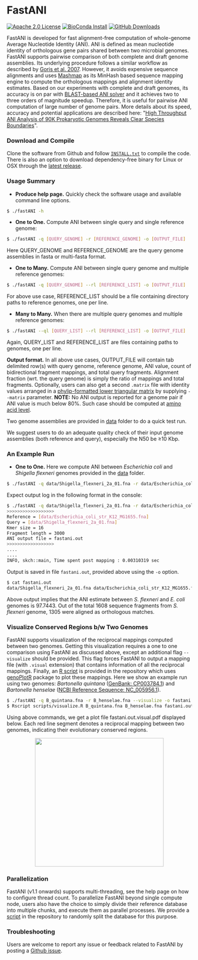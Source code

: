 FastANI
========================================================================
[![Apache 2.0 License](https://img.shields.io/badge/license-Apache%20v2.0-blue.svg)](LICENSE)
[![BioConda Install](https://img.shields.io/conda/dn/bioconda/fastani.svg?style=flag&label=BioConda%20install)](https://anaconda.org/bioconda/fastani)
[![GitHub Downloads](https://img.shields.io/github/downloads/ParBLiSS/FastANI/total.svg?style=social&logo=github&label=Download)](https://github.com/ParBLiSS/FastANI/releases)

FastANI is developed for fast alignment-free computation of whole-genome Average Nucleotide Identity (ANI). ANI is defined as mean nucleotide identity of orthologous gene pairs shared between two microbial genomes. FastANI supports pairwise comparison of both complete and draft genome assemblies. Its underlying procedure follows a similar workflow as described by [Goris et al. 2007](http://www.ncbi.nlm.nih.gov/pubmed/17220447). However, it avoids expensive sequence alignments and uses [Mashmap](https://github.com/marbl/MashMap) as its MinHash based sequence mapping engine to compute the orthologous mappings and alignment identity estimates. Based on our experiments with complete and draft genomes, its accuracy is on par with [BLAST-based ANI solver](http://enve-omics.ce.gatech.edu/ani/) and it achieves two to three orders of magnitude speedup. Therefore, it is useful for pairwise ANI computation of large number of genome pairs. More details about its speed, accuracy and potential applications are described here: "[High Throughput ANI Analysis of 90K Prokaryotic Genomes Reveals Clear Species Boundaries](https://doi.org/10.1038/s41467-018-07641-9)". 

### Download and Compile

Clone the software from Github and follow [`INSTALL.txt`](INSTALL.txt) to compile the code. There is also an option to download dependency-free binary for Linux or OSX through the [latest release](https://github.com/ParBliSS/FastANI/releases).

### Usage Summary

* **Produce help page.** Quickly check the software usage and available command line options.

```sh
$ ./fastANI -h
```

* **One to One.** Compute ANI between single query and single reference genome:

```sh
$ ./fastANI -q [QUERY_GENOME] -r [REFERENCE_GENOME] -o [OUTPUT_FILE] 
```

Here QUERY\_GENOME and REFERENCE\_GENOME are the query genome assemblies in fasta or multi-fasta format.

* **One to Many.** Compute ANI between single query genome and multiple reference genomes:

```sh
$ ./fastANI -q [QUERY_GENOME] --rl [REFERENCE_LIST] -o [OUTPUT_FILE]
```

For above use case, REFERENCE\_LIST should be a file containing directory paths to reference genomes, one per line.

* **Many to Many.** When there are multiple query genomes and multiple reference genomes:

```sh
$ ./fastANI --ql [QUERY_LIST] --rl [REFERENCE_LIST] -o [OUTPUT_FILE]
```
Again, QUERY\_LIST and REFERENCE\_LIST are files containing paths to genomes, one per line.

**Output format.** In all above use cases, OUTPUT\_FILE will contain tab delimited row(s) with query genome, reference genome, ANI value, count of bidirectional fragment mappings, and total query fragments. Alignment fraction (wrt. the query genome) is simply the ratio of mappings and total fragments. Optionally, users can also get a second `.matrix` file with identity values arranged in a [phylip-formatted lower triangular matrix](https://www.mothur.org/wiki/Phylip-formatted_distance_matrix) by supplying `--matrix` parameter. **NOTE:** No ANI output is reported for a genome pair if ANI value is much below 80%. Such case should be computed at [amino acid level](http://enve-omics.ce.gatech.edu/aai/).

Two genome assemblies are provided in [data](data) folder to do a quick test run. 

We suggest users to do an adequate quality check of their input genome assemblies (both reference and query), especially the N50 be ≥10 Kbp.

### An Example Run

* **One to One.** Here we compute ANI between *Escherichia coli* and *Shigella flexneri* genomes provided in the [data](data) folder.

```sh
$ ./fastANI -q data/Shigella_flexneri_2a_01.fna -r data/Escherichia_coli_str_K12_MG1655.fna -o fastani.out 
```

Expect output log in the following format in the console:

```sh
$ ./fastANI -q data/Shigella_flexneri_2a_01.fna -r data/Escherichia_coli_str_K12_MG1655.fna -o fastani.out 
>>>>>>>>>>>>>>>>>>
Reference = [data/Escherichia_coli_str_K12_MG1655.fna]
Query = [data/Shigella_flexneri_2a_01.fna]
Kmer size = 16
Fragment length = 3000
ANI output file = fastani.out
>>>>>>>>>>>>>>>>>>
....
....
INFO, skch::main, Time spent post mapping : 0.00310319 sec
```

Output is saved in file `fastani.out`, provided above using the `-o` option. 

```sh
$ cat fastani.out
data/Shigella_flexneri_2a_01.fna data/Escherichia_coli_str_K12_MG1655.fna 97.7443 1305 1608
```

Above output implies that the ANI estimate between *S. flexneri* and *E. coli* genomes is 97.7443. Out of the total 1608 sequence fragments from *S. flexneri* genome, 1305 were aligned as orthologous matches.

### Visualize Conserved Regions b/w Two Genomes

FastANI supports visualization of the reciprocal mappings computed between two genomes. 
Getting this visualization requires a one to one comparison using FastANI as discussed above, except an additional flag `--visualize` should be provided. 
This flag forces FastANI to output a mapping file (with `.visual` extension) that contains information of all the reciprocal mappings. 
Finally, an [R script](scripts) is provided in the repository which uses [genoPlotR](https://cran.r-project.org/web/packages/genoPlotR/index.html) package to plot these mappings. 
Here we show an example run using two genomes: *Bartonella quintana* ([GenBank: CP003784.1](https://www.ncbi.nlm.nih.gov/nuccore/CP003784.1)) and *Bartonella henselae* ([NCBI Reference Sequence: NC_005956.1](https://www.ncbi.nlm.nih.gov/nuccore/NC_005956.1)).

```sh
$ ./fastANI -q B_quintana.fna -r B_henselae.fna --visualize -o fastani.out
$ Rscript scripts/visualize.R B_quintana.fna B_henselae.fna fastani.out.visual
```

Using above commands, we get a plot file fastani.out.visual.pdf displayed below. Each red line segment denotes a reciprocal mapping between two genomes, indicating their evolutionary conserved regions.

<p align="center">
<img src="https://1aaaa1f6-a-62cb3a1a-s-sites.googlegroups.com/site/chirgjain/readme-fastani.out.visual.jpg?attachauth=ANoY7cpSOke4rXUWIJzweKvFP8LqdFfJREDaqxuqkvi1AlyAi6Wv1VZEWf5ucZx1O_H46eY8Hts0T0DJId2bAQccHdQIyTTQQX84Mnmc2EG3jdiDNEw49wpypkpoPydnFf6owulWiYNM4Hdo2ZM_eCGXeaWAAYdRk4ENCC83m2tK5ev_vPFcT1VlBr6fdo4dgVawSjiKuddYP5_RpPoTq5g9uFa_a5XoNbt4Jjk92ZDWDL-WYLhpbHk%3D&attredirects=0" height="350"/>
</p>

### Parallelization

FastANI (v1.1 onwards) supports multi-threading, see the help page on how to configure thread count. To parallelize FastANI beyond single compute node, users also have the choice to simply divide their reference database into multiple chunks, and execute them as parallel processes. We provide a [script](scripts) in the repository to randomly split the database for this purpose.

### Troubleshooting

Users are welcome to report any issue or feedback related to FastANI by posting a [Github issue](https://github.com/ParBLiSS/FastANI/issues).
